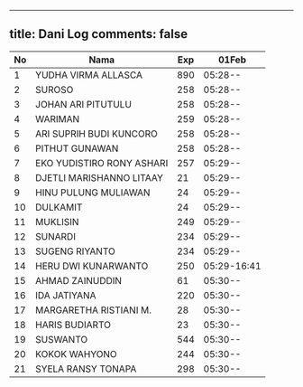 
---
title: Dani Log
comments: false
---

| No | Nama | Exp | 01Feb |
|-----|-----|-----|-----|
| 1 | YUDHA VIRMA ALLASCA | 890 | 05:28-- |
| 2 | SUROSO | 258 | 05:28-- |
| 3 | JOHAN ARI PITUTULU | 258 | 05:28-- |
| 4 | WARIMAN | 259 | 05:28-- |
| 5 | ARI SUPRIH BUDI KUNCORO | 258 | 05:28-- |
| 6 | PITHUT GUNAWAN | 258 | 05:28-- |
| 7 | EKO YUDISTIRO RONY ASHARI | 257 | 05:29-- |
| 8 | DJETLI MARISHANNO LITAAY | 21 | 05:29-- |
| 9 | HINU PULUNG MULIAWAN | 24 | 05:29-- |
| 10 | DULKAMIT | 24 | 05:29-- |
| 11 | MUKLISIN | 249 | 05:29-- |
| 12 | SUNARDI | 234 | 05:29-- |
| 13 | SUGENG RIYANTO | 234 | 05:29-- |
| 14 | HERU DWI KUNARWANTO | 250 | 05:29-16:41 |
| 15 | AHMAD ZAINUDDIN | 61 | 05:30-- |
| 16 | IDA JATIYANA | 220 | 05:30-- |
| 17 | MARGARETHA RISTIANI M. | 28 | 05:30-- |
| 18 | HARIS BUDIARTO | 23 | 05:30-- |
| 19 | SUSWANTO | 544 | 05:30-- |
| 20 | KOKOK WAHYONO | 244 | 05:30-- |
| 21 | SYELA RANSY TONAPA | 298 | 05:30-- |
